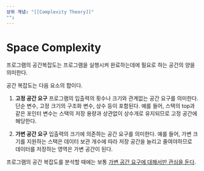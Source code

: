 ```yaml
---
상위 개념: "[[Complexity Theory]]"
"":
---
```

# Space Complexity
프로그램의 공간복잡도는 프로그램을 실행시켜 완료하는데에 필요로 하는 공간의 양을 의미한다.

공간 복잡도는 다음 요소의 합이다.

1. **고정 공간 요구**
프로그램의 입출력의 횟수나 크기와 관계없는 공간 요구를 의미한다. 단순 변수, 고정 크기의 구조화 변수, 상수 등이 포함된다. 예를 들어, 스택의 top과 같은 포인터 변수는 스택의 저장 용량과 상관없이 상수개로 유지되므로 고정 공간에 해당한다.

2. **가변 공간 요구**
입출력의 크기에 의존하는 공간 요구를 의미한다. 예를 들어, 가변 크기를 지원하는 스택은 데이터 보관 개수에 따라 저장 공간을 늘리고 줄여야하므로 데이터를 저장하는 영역은 가변 공간이 된다. 

프로그램의 공간 복잡도를 분석할 때에는 보통 [가변 공간 요구에 대해서만 관심을 둔다](Asymptotic%20Analysis).
